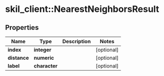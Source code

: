 # skil_client::NearestNeighborsResult

## Properties
Name | Type | Description | Notes
------------ | ------------- | ------------- | -------------
**index** | **integer** |  | [optional] 
**distance** | **numeric** |  | [optional] 
**label** | **character** |  | [optional] 


